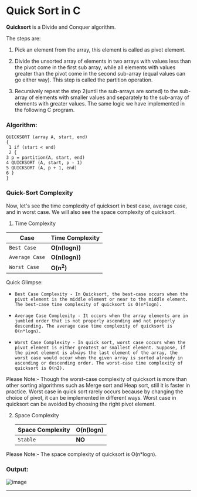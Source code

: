 # Quick Sort in C

**Quicksort** is a Divide and Conquer algorithm. 

The steps are: 

1) Pick an element from the array, this element is called as pivot element. 
 
2) Divide the unsorted array of elements in two arrays with values less than the pivot come in the first sub array, while all elements with values greater than the pivot come in the second sub-array (equal values can go either way). This step is called the partition operation. 
 
3) Recursively repeat the step 2(until the sub-arrays are sorted) to the sub-array of elements with smaller values and separately to the sub-array of elements with greater values. The same logic we have implemented in the following C program.

### Algorithm:

    QUICKSORT (array A, start, end)     
    {  
     1 if (start < end)     
     2 {  
    3 p = partition(A, start, end)  
    4 QUICKSORT (A, start, p - 1)    
    5 QUICKSORT (A, p + 1, end)    
    6 }   
    } 
    
### Quick-Sort Complexity

Now, let's see the time complexity of quicksort in best case, average case, and in worst case. We will also see the space complexity of quicksort.


1. Time Complexity

 | Case | Time Complexity |
 | --- | --- |
 | `Best Case` | **O(n(logn))** |
 | `Average Case` | **O(n(logn))** |
 | `Worst Case` | **O(n<sup>2</sup>)** |

Quick Glimpse:


*     Best Case Complexity - In Quicksort, the best-case occurs when the pivot element is the middle element or near to the middle element. The best-case time complexity of quicksort is O(n*logn).
*     Average Case Complexity - It occurs when the array elements are in jumbled order that is not properly ascending and not properly descending. The average case time complexity of quicksort is O(n*logn).
*     Worst Case Complexity - In quick sort, worst case occurs when the pivot element is either greatest or smallest element. Suppose, if the pivot element is always the last element of the array, the worst case would occur when the given array is sorted already in ascending or descending order. The worst-case time complexity of quicksort is O(n2).


Please Note:- Though the worst-case complexity of quicksort is more than other sorting algorithms such as Merge sort and Heap sort, still it is faster in practice. Worst case in quick sort rarely occurs because by changing the choice of pivot, it can be implemented in different ways. Worst case in quicksort can be avoided by choosing the right pivot element.

2. Space Complexity

      | Space Complexity | O(n(logn) |
      | --- | --- |
      | `Stable` | **NO** |

Please Note:- The space complexity of quicksort is O(n*logn).


### Output:

![image](https://user-images.githubusercontent.com/73773202/151393521-3bfdc236-bbc1-43aa-a941-ab3706929fe9.png)


---
